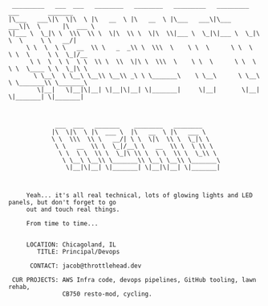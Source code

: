      _________   ___  ___   ________   ________   _________   _________   ___        _______          
    |\___   ___\|\  \|\  \ |\   __  \ |\   __  \ |\___   ___\|\___   ___\|\  \      |\  ___ \         
    \|___ \  \_|\ \  \\\  \\ \  \|\  \\ \  \|\  \\|___ \  \_|\|___ \  \_|\ \  \     \ \   __/|        
         \ \  \  \ \   __  \\ \   _  _\\ \  \\\  \    \ \  \      \ \  \  \ \  \     \ \  \_|/__      
          \ \  \  \ \  \ \  \\ \  \\  \|\ \  \\\  \    \ \  \      \ \  \  \ \  \____ \ \  \_|\ \     
           \ \__\  \ \__\ \__\\ \__\\ _\ \ \_______\    \ \__\      \ \__\  \ \_______\\ \_______\    
            \|__|   \|__|\|__| \|__|\|__| \|_______|     \|__|       \|__|   \|_______| \|_______|    



                 ___  ___   _______    ________   ________                                            
                |\  \|\  \ |\  ___ \  |\   __  \ |\   ___ \                                           
                \ \  \\\  \\ \   __/| \ \  \|\  \\ \  \_|\ \                                          
                 \ \   __  \\ \  \_|/__\ \   __  \\ \  \ \\ \                                         
                  \ \  \ \  \\ \  \_|\ \\ \  \ \  \\ \  \_\\ \                                        
                   \ \__\ \__\\ \_______\\ \__\ \__\\ \_______\                                       
                    \|__|\|__| \|_______| \|__|\|__| \|_______|                                       
        
        
        
         Yeah... it's all real technical, lots of glowing lights and LED panels, but don't forget to go 
         out and touch real things.
         
         From time to time...
         
        
         LOCATION: Chicagoland, IL
            TITLE: Principal/Devops
            
          CONTACT: jacob@throttlehead.dev
            
     CUR PROJECTS: AWS Infra code, devops pipelines, GitHub tooling, lawn rehab, 
                   CB750 resto-mod, cycling.
